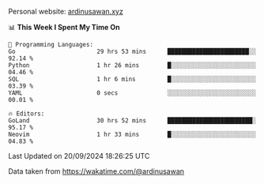 Personal website: [ardinusawan.xyz](https://ardinusawan.xyz)

<!--START_SECTION:waka-->
📊 **This Week I Spent My Time On** 

```text
💬 Programming Languages: 
Go                       29 hrs 53 mins      ███████████████████████░░   92.14 % 
Python                   1 hr 26 mins        █░░░░░░░░░░░░░░░░░░░░░░░░   04.46 % 
SQL                      1 hr 6 mins         █░░░░░░░░░░░░░░░░░░░░░░░░   03.39 % 
YAML                     0 secs              ░░░░░░░░░░░░░░░░░░░░░░░░░   00.01 % 

🔥 Editors: 
GoLand                   30 hrs 52 mins      ████████████████████████░   95.17 % 
Neovim                   1 hr 33 mins        █░░░░░░░░░░░░░░░░░░░░░░░░   04.83 % 
```


 Last Updated on 20/09/2024 18:26:25 UTC
<!--END_SECTION:waka-->
Data taken from https://wakatime.com/@ardinusawan
